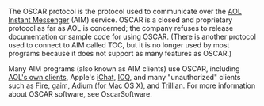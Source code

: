The OSCAR protocol is the protocol used to communicate over the [AOL Instant Messenger](http://www.aim.com) (AIM) service. OSCAR is a closed and proprietary protocol as far as AOL is concerned; the company refuses to release documentation or sample code for using OSCAR. (There is another protocol used to connect to AIM called TOC, but it is no longer used by most programs because it does not support as many features as OSCAR.)

Many AIM programs (also known as AIM clients) use OSCAR, including [AOL's own clients](http://www.aim.com/download.adp), Apple's [iChat](http://www.apple.com/ichat/), [ICQ](http://icq.com/), and many "unauthorized" clients such as [Fire](http://fire.sourceforge.net/), [gaim](http://gaim.sourceforge.net), [Adium (for Mac OS X)](http://adium.sourceforge.net), and [Trillian](http://trillian.cc/). For more information about OSCAR software, see OscarSoftware.